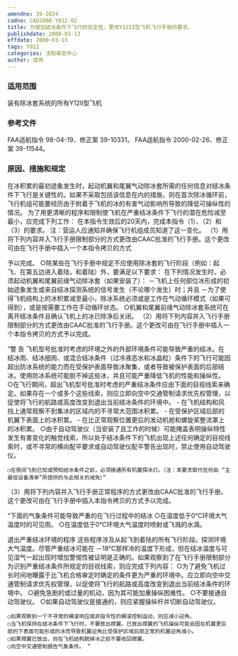 ```yaml
---
amendno: 39-2824
cadno: CAD2000-Y012-02
title: 为增加结冰条件下飞行的安全性，更改Y12II型飞机飞行手册的要求。
publishdate: 2000-03-13
effdate: 2000-03-13
tags: Y012
categories: 沈阳审定中心
author: 成伟
---
```


### 适用范围 
装有除冰套系统的所有Y12II型飞机

<!--more-->
### 参考文件
FAA适航指令 98-04-19、修正案 39-10331。 
FAA适航指令 2000-02-26、修正案 39-11544。

### 原因、措施和规定 
在冰积累的最初迹象发生时，起动机翼和尾翼气动除冰套所需的任何信息对结冰条件下飞行是关键性的。如果不采取包括该信息在内的措施，则在首次除冰循环前，飞行机组可能要经历由于附着于飞机的冰的有害气动影响所导致的降低可操纵性的情况。
    为了用更清晰的程序和限制使飞机在严重结冰条件下飞行的潜在危险减至最小，应完成下列工作： 
    在本指令生效后的20天内，完成本指令（1）、（2）和（3）的要求。 
    注：营运人应通知并确保飞行机组成员知道了这一变化。 
   （1）用将下列内容并入飞行手册限制部分的方式更改由CAAC批准的飞行手册。这个更改可由在飞行手册中插入一个本指令拷贝的方式
  
予以完成。 
    ○除某些在飞行手册中规定不应使用除冰套的飞行阶段（例如：起飞、在第五边进入着陆，和着陆）外，要满足以下要求：     在下列情况发生时，必须起动机翼和尾翼前缘气动除冰套（如果安装了）：     －飞机上任何部位冰形成的初始迹象发生或来自结冰探测系统的信号发生（不论哪个发生）时；并且 
    －为了使得飞机结构上的冰积累减至最小，除冰系统必须或是工作在气动循环模式（如果可得到），或是按需要工作在手动循环状态。
    ○机翼和尾翼前缘气动除冰套系统可在离开结冰条件且确认飞机上的冰已除净后关闭。 
   （2）用将下列内容并入飞行手册限制部分的方式更改由CAAC批准的飞行手册。这个更改可由在飞行手册中插入一个本指令拷贝的方式予以完成。 

“警 告 
    飞机型号批准时考虑的环境之外的外部环境条件可能导致严重的结冰。在结冰雨、结冰细雨、或混合结冰条件（过冷液态水和冰晶粒）条件下的飞行可能因超出防冰系统的能力而在受保护表面导致冰聚集，或者导致被保护表面的后部结冰。使用防冰系统可能脱不掉这些冰，并且可能严重降低飞机的性能和操纵性。 
    ○在飞行期间，超出飞机型号批准时考虑的严重结冰条件应由下面的目视线索来确定。如果存在一个或多个这些线索，则应立即向空中交通管制请求优先权管理，以促使将飞行的航路或高度改变到退出当前结冰条件的环境中。 
     - 在飞机结构和风挡上通常观察不到集冰的区域内的不寻常大范围冰积累。 
     - 在受保护区域后部的机翼下表面上的冰积累。 
     - 在比正常观察位置更后的发动机舱和螺旋桨整流罩上的冰积累。 
    ○由于自动驾驶仪（当安装了且工作的时候）可能掩盖表明操纵特性发生有害变化的触觉线索，所以处于结冰条件下的飞机出现上述任何确定的目视线索时，或不寻常的横向配平要求或自动驾驶仪配平警告出现时，禁止使用自动驾驶仪。 
  
    ○在夜间飞到已知或预知结冰条件之前，必须接通所有机翼探冰灯。（注：本要求取代任何由 “主最低设备清单”所提供的与此相关的减免）”
   （3）用将下列内容并入飞行手册正常程序的方式更改由CAAC批准的飞行手册。这个更改可由在飞行手册中插入本指令拷贝的方式予以完成。 

“下面的气象条件可能导致严重的在飞行过程中的结冰 
    ○在温度低于0℃环境大气温度时的可见雨。 
    ○在温度低于0℃环境大气温度时喷射或飞溅的水滴。

退出严重结冰环境的程序 
    这些程序涉及从起飞到着陆的所有飞行阶段。探测环境大气温度。尽管严重结冰可能在 －18℃那样冷的温度下形成，但在结冰温度与可见湿气一起出现时增加警惕性被证明是正确的。如果观察到了在飞行手册限制部分为识别严重结冰条件所规定的目视线索，则应完成下列内容： 
    ○为了避免飞机过长时间地曝露于比飞机合格审定时确定的条件更为严重的环境中。应立即向空中交通管制请求优先权管理，以促使将飞行的航路或高度改变到退出当前结冰条件的环境中。
    ○避免急剧的或过量的机动，因为其可能加重操纵困难性。 
    ○不要接通自动驾驶仪。 
    ○如果自动驾驶仪是接通的，则应紧握操纵杆并切断自动驾驶仪。

    ○如果观察到一个不寻常的横滚响应或非指令性的横滚控制运动，则应减小迎角。
    ○当飞机保持在结冰条件下飞行时，不要放出襟翼。已放出襟翼的飞机操纵可能会因在机翼更后部的下表面可能形成的冰而导致机翼迎角比受保护区域后部正常的机翼迎角减小。 
    ○如果襟翼已放出，则在飞机结构脱掉冰之前不要收回襟翼。 
    ○向空中交通管制报告气象条件。 ”

